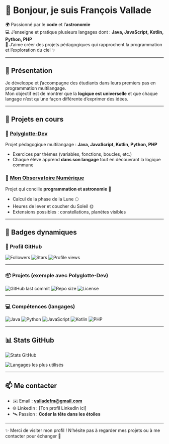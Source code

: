 # 👋 Bonjour, je suis François Vallade

🌍 Passionné par le **code** et l’**astronomie**  
💻 J’enseigne et pratique plusieurs langages dont : **Java, JavaScript, Kotlin, Python, PHP**  
🚀 J’aime créer des projets pédagogiques qui rapprochent la programmation et l’exploration du ciel ✨  

---

## 🌌 Présentation
Je développe et j’accompagne des étudiants dans leurs premiers pas en programmation multilangage.  
Mon objectif est de montrer que la **logique est universelle** et que chaque langage n’est qu’une façon différente d’exprimer des idées.  

---

## 📌 Projets en cours

### 🔹 [Polyglotte-Dev](https://github.com/valladefm/Polyglotte-Dev)
Projet pédagogique multilangage : **Java, JavaScript, Kotlin, Python, PHP**  
- Exercices par thèmes (variables, fonctions, boucles, etc.)  
- Chaque élève apprend **dans son langage** tout en découvrant la logique commune  

### 🔹 [Mon Observatoire Numérique](https://github.com/valladefm/Mon-Observatoire-Numerique)
Projet qui concilie **programmation et astronomie** 🌌  
- Calcul de la phase de la Lune 🌕  
- Heures de lever et coucher du Soleil 🌞  
- Extensions possibles : constellations, planètes visibles  

---
## 🏅 Badges dynamiques

### 👥 Profil GitHub
![Followers](https://img.shields.io/github/followers/prof-vallade?style=social)
![Stars](https://img.shields.io/github/stars/prof-vallade?style=social)
![Profile views](https://komarev.com/ghpvc/?username=prof-vallade&color=blue)

---

### 📦 Projets (exemple avec Polyglotte-Dev)
![GitHub last commit](https://img.shields.io/github/last-commit/prof-vallade/Polyglotte-Dev)
![Repo size](https://img.shields.io/github/repo-size/prof-vallade/Polyglotte-Dev)
![License](https://img.shields.io/github/license/prof-vallade/Polyglotte-Dev)

---

### 💻 Compétences (langages)
![Java](https://img.shields.io/badge/Java-ED8B00?logo=java&logoColor=white)
![Python](https://img.shields.io/badge/Python-3776AB?logo=python&logoColor=white)
![JavaScript](https://img.shields.io/badge/JavaScript-F7DF1E?logo=javascript&logoColor=black)
![Kotlin](https://img.shields.io/badge/Kotlin-0095D5?logo=kotlin&logoColor=white)
![PHP](https://img.shields.io/badge/PHP-777BB4?logo=php&logoColor=white)

---

## 📊 Stats GitHub


![Stats GitHub](https://github-readme-stats.vercel.app/api?username=prof-vallade&show_icons=true&theme=radical&include_all_commits=true)

![Langages les plus utilisés](https://github-readme-stats.vercel.app/api/top-langs/?username=prof-vallade&layout=compact&theme=radical)

---

## 📫 Me contacter
- ✉️ Email : **valladefm@gmail.com**  
- 🌐 LinkedIn : [Ton profil LinkedIn ici]  
- 🛰️ Passion : **Coder la tête dans les étoiles**  

---

✨ Merci de visiter mon profil ! N’hésite pas à regarder mes projets ou à me contacter pour échanger 🚀


